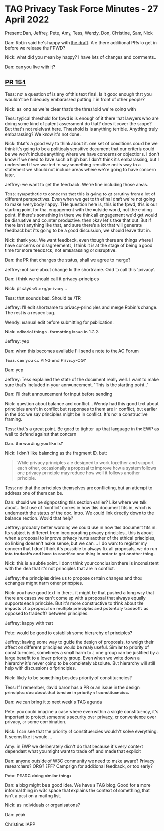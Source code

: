 # TAG Privacy Task Force Minutes - 27 April 2022

Present: Dan, Jeffrey, Pete, Amy, Tess, Wendy, Don, Christine, Sam, Nick

Dan: Robin said he's happy with [the draft](). Are there additional PRs to get in before we release the FPWD?

Nick: what did you mean by happy? I have lots of changes and comments..

Dan: can you live with it?

## [PR 154](https://github.com/w3ctag/privacy-principles/pull/154)

Tess: not a question of is any of this text final. Is it good enough that you wouldn't be hideously embarassed putting it in front of other people?

Nick: as long as we're clear that's the threshold we're going with

Tess: typical threshold for fpwd is is enough of it there that lawyers who are doing some kind of patent assessment do that? does it cover the scope? But that's not relelvant here. Threshold is is anything terrible. Anything truly embarassing? We know it's not done.

Nick: thtat's a good way to think about it. one set of conditions could be we think it's going to be a politicaly sensitive document that our criteria could be we won't include anything where we have concerns or objections. I don't know if we need to have such a high bar. I don't think it's embarassing, but I understand if we wanted to say something sensitive on its way to a statement we should not include areas where we're going to have concern later.

Jeffrey: we want to get the feedback. We're fine including those areas.

Tess: sympathetic to concerns that this is going to gt scrutiny from a lot of different perspectives. Even when we get to th efinal draft we're not going to make everybody happy. THe question here is, this is the fpwd, this is our starting point for that engagement with the outside world, not the ending point. If there's something in there we think all engagement we'd get would be disruptive and counter productive, then okay let's take that out. But if there isn't anything like that, and sure there's a lot that will generate feedback but i'ts going to be a good discussion, we should leave that in.

Nick: thank you. We want feedback, even though there are things where I have concerns or disagreements, I think it is at the stage of being a good time for more feedback, not embarassing or disruptive.

Dan: the PR that changes the status, shall we agree to merge?

Jeffrey: not sure about change to the shortname. Odd to call this 'privacy'.

Dan: i think we should call it privacy-principles

Nick: pr says `w3.org/privacy` ..

Tess: that sounds bad. Should be /TR

Jeffrey: I'll edit shortname to privacy-principles and merge Robin's change. The rest is a respec bug.

Wendy: manual edit before submitting for publication.

Nick: editorial things.. formatting issue in 1.2.2.

Jeffrey: yep

Dan: when this becomes available I'll send a note to the AC Forum

Tess: can you cc PING and Privacy-CG?

Dan: yep

Jeffrey: Tess explained the state of the document really well. I want to make sure that's included in your announcement. "This is the starting point.."

Dan: I'll draft announcement for input before sending

Nick: question about balance and conflict... Wendy had this good text about principles aren't in conflict but responses to them are in conflict, but earlier in the doc we say principles might be in conflict. It's not a constructive framing.

Tess: that's a great point. Be good to tighten up that language in the EWP as well to defend against that concern

Dan: the wording you like is?

Nick: I don't like balancing as the fragment ID, but:

> While privacy principles are designed to work together and support each other, occasionally a proposal to improve how a system follows one privacy principle may reduce how well it follows another principle.

Tess: not that the principles themselves are conflicting, but an attempt to address one of them can be.

Dan: should we be signposting this section earlier? Like where we talk about.. first use of 'conflict' comes in how this document fits in, which is underneath the status of the doc. Intro. We could link directly down to the balance section. Would that help?

Jeffrey: probably better wording we could use in how this document fits in. Its subject is different from incorporating privacy principles.. this is about when a proposal to improve privacy hurts another of the ethical principles, so linking doesen't make sense, but we can ... I do want to register my concern that I don't think it's possible to always fix all proposals, we do run into tradeoffs and have to sacrifice one thing in order to get another thing.

Nick: this is a subtle point. I don't think your conclusion there is inconsistent with the idea that it's not principles that are in conflict. 

Jeffrey: the principles drive us to propose certain changes and thos echanges might harm other principles.

Nick: you have good text in there.. it might be that pushed a long way that there are cases we can't come up with a proposal that always equally supports each principle. But it's more constructive to think about the impacts of a proposal on multiple principles and potentialy tradeoffs as opposed to tradeoffs between principles.

Jeffrey: happy with that

Pete: would be good to establish some hierarchy of principles?

Jeffrey: having some way to guide the design of proposals, to weigh their affect on different principles would be realy useful. Similar to priority of constituencies, sometimes a small harm to a one group can be justified by a large benefit to a lower priority group. Even when we write down a hierarchy it's never going to be completely absolute. But hierarchy will still help with discussions o fprinciples.

Nick: likely to be something besides priority of constituencies?

Tess: If I remember, david baron has a PR or an issue in the design principles doc about that tension in priority of constituencies.

Dan: we can bring it to next week's TAG agenda

Pete: you could imagine a case where even within a single constituency, it's important to protect someone's security over privacy, or convenience over privacy, or some combination.

Nick: I can see that the priority of constituencies wouldn't solve everything. It seems like it would ...

Amy: in EWP we deliberately didn't do that because it's very context dependant what you might want to trade off, and made that explicit

Dan: anyone outside of W3C community we need to make aware? Privacy researchers? ORG? EFF? Campaign for additional feedback, or too early?

Pete: PEARG doing similar things

Dan: a blog might be a good idea. We have a TAG blog. Good for a more informal thing in w3c space that explains the context of something, that isn't a post on a mailing list.

Nick: as individuals or organisations?

Dan: yeah

Christine: IAPP


